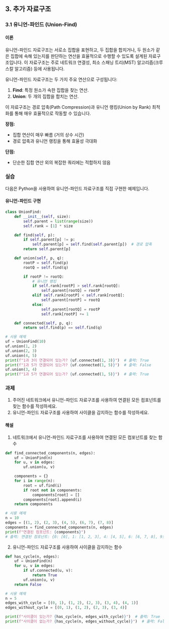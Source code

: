 ## 3. 추가 자료구조

### 3.1 유니언-파인드 (Union-Find)

#### 이론

유니언-파인드 자료구조는 서로소 집합을 표현하고, 두 집합을 합치거나, 두 원소가 같은 집합에 속해 있는지를 판단하는 연산을 효율적으로 수행할 수 있도록 설계된 자료구조입니다. 이 자료구조는 주로 네트워크 연결성, 최소 스패닝 트리(MST) 알고리즘(크루스칼 알고리즘) 등에 사용됩니다.

유니언-파인드 자료구조는 두 가지 주요 연산으로 구성됩니다:
1. **Find**: 특정 원소가 속한 집합을 찾는 연산.
2. **Union**: 두 개의 집합을 합치는 연산.

이 자료구조는 경로 압축(Path Compression)과 유니언 랭킹(Union by Rank) 최적화를 통해 매우 효율적으로 작동할 수 있습니다.

**장점:**
- 집합 연산이 매우 빠름 (거의 상수 시간)
- 경로 압축과 유니언 랭킹을 통해 효율성 극대화

**단점:**
- 단순한 집합 연산 외의 복잡한 쿼리에는 적합하지 않음

### 실습

다음은 Python을 사용하여 유니언-파인드 자료구조를 직접 구현한 예제입니다.

#### 유니언-파인드 구현

```python
class UnionFind:
    def __init__(self, size):
        self.parent = list(range(size))
        self.rank = [1] * size

    def find(self, p):
        if self.parent[p] != p:
            self.parent[p] = self.find(self.parent[p])  # 경로 압축
        return self.parent[p]

    def union(self, p, q):
        rootP = self.find(p)
        rootQ = self.find(q)

        if rootP != rootQ:
            # 유니언 랭킹
            if self.rank[rootP] > self.rank[rootQ]:
                self.parent[rootQ] = rootP
            elif self.rank[rootP] < self.rank[rootQ]:
                self.parent[rootP] = rootQ
            else:
                self.parent[rootQ] = rootP
                self.rank[rootP] += 1

    def connected(self, p, q):
        return self.find(p) == self.find(q)

# 사용 예제
uf = UnionFind(10)
uf.union(1, 2)
uf.union(2, 3)
uf.union(4, 5)
print(f"1과 3이 연결되어 있는가? {uf.connected(1, 3)}")  # 출력: True
print(f"1과 5가 연결되어 있는가? {uf.connected(1, 5)}")  # 출력: False
uf.union(3, 4)
print(f"1과 5가 연결되어 있는가? {uf.connected(1, 5)}")  # 출력: True
```

### 과제

1. 주어진 네트워크에서 유니언-파인드 자료구조를 사용하여 연결된 모든 컴포넌트를 찾는 함수를 작성하세요.
2. 유니언-파인드 자료구조를 사용하여 사이클을 감지하는 함수를 작성하세요.

#### 해설

1. 네트워크에서 유니언-파인드 자료구조를 사용하여 연결된 모든 컴포넌트를 찾는 함수

```python
def find_connected_components(n, edges):
    uf = UnionFind(n)
    for u, v in edges:
        uf.union(u, v)

    components = {}
    for i in range(n):
        root = uf.find(i)
        if root not in components:
            components[root] = []
        components[root].append(i)
    return components

# 사용 예제
n = 10
edges = [(1, 2), (2, 3), (4, 5), (6, 7), (7, 8)]
components = find_connected_components(n, edges)
print(f"연결된 컴포넌트: {components}")
# 출력: 연결된 컴포넌트: {0: [0], 1: [1, 2, 3], 4: [4, 5], 6: [6, 7, 8], 9: [9]}
```

2. 유니언-파인드 자료구조를 사용하여 사이클을 감지하는 함수

```python
def has_cycle(n, edges):
    uf = UnionFind(n)
    for u, v in edges:
        if uf.connected(u, v):
            return True
        uf.union(u, v)
    return False

# 사용 예제
n = 5
edges_with_cycle = [(0, 1), (1, 2), (2, 3), (3, 4), (4, 1)]
edges_without_cycle = [(0, 1), (1, 2), (2, 3), (3, 4)]

print(f"사이클이 있는가? {has_cycle(n, edges_with_cycle)}")  # 출력: True
print(f"사이클이 없는가? {has_cycle(n, edges_without_cycle)}")  # 출력: False
```
